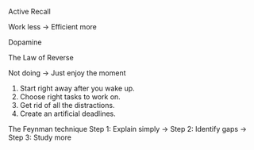 Active Recall

Work less -> Efficient more

Dopamine

The Law of Reverse

Not doing -> Just enjoy the moment


1. Start right away after you wake up.
2. Choose right tasks to work on.
3. Get rid of all the distractions.
4. Create an artificial deadlines.

The Feynman technique
Step 1: Explain simply -> Step 2: Identify gaps -> Step 3: Study more